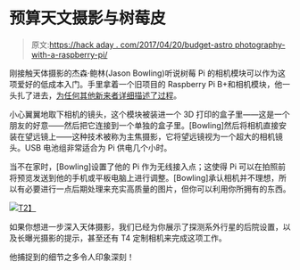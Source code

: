 # 预算天文摄影与树莓皮

> 原文:[https://hack aday . com/2017/04/20/budget-astro photography-with-a-raspberry-pi/](https://hackaday.com/2017/04/20/budget-astrophotography-with-a-raspberry-pi/)

刚接触天体摄影的杰森·鲍林(Jason Bowling)听说树莓 Pi 的相机模块可以作为这项爱好的低成本入门。手里拿着一个旧项目的 Raspberry Pi B+和相机模块，他一头扎了进去，[为任何其他新来者详细描述了过程](http://shortcircuitsandinfiniteloops.blogspot.ca/2017/04/astrophotography-with-raspberry-pi.html)。

小心翼翼地取下相机的镜头，这个模块被装进一个 3D 打印的盒子里——这是一个朋友的好意——然后把它连接到一个单独的盒子里。[Bowling]然后将相机直接安装在望远镜上——这种技术被称为主焦摄影，它将望远镜视为一个超大的相机镜头。USB 电池组非常适合为 Pi 供电几个小时。

当不在家时，[Bowling]设置了他的 Pi 作为无线接入点；这使得 Pi 可以在拍照前将预览发送到他的手机或平板电脑上进行调整。[Bowling]承认相机并不理想，所以有必要进行一点后期处理来充实高质量的图片，但你可以利用你所拥有的东西。

[![](../Images/20984cda23b74a8745633b8e18c2e261.png)T2】](https://hackaday.com/wp-content/uploads/2017/04/vi_0008_20170301_032_g4_ap48.jpg)

如果你想进一步深入天体摄影，我们已经为你展示了探测系外行星的后院设置，以及长曝光摄影的提示，甚至还有 T4 定制相机来完成这项工作。

他捕捉到的细节之多令人印象深刻！